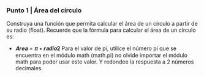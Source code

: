 ### Punto 1 | Área del círculo
Construya una función que permita calcular el área de un círculo a partir de su radio
(float). Recuerde que la fórmula para calcular el área de un círculo es:
* 𝑨𝒓𝒆𝒂 = 𝝅 ∗ 𝒓𝒂𝒅𝒊𝒐𝟐
Para el valor de pi, utilice el número pi que se encuentra en el módulo math (math.pi)
no olvide importar el módulo math para poder usar este valor. Y redondee la respuesta
a 2 números decimales.